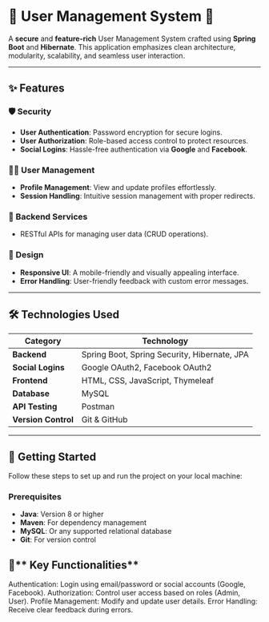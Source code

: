 # 🌟 **User Management System** 🌟  

A **secure** and **feature-rich** User Management System crafted using **Spring Boot** and **Hibernate**. This application emphasizes clean architecture, modularity, scalability, and seamless user interaction.  

---

## ✨ **Features**  

### 🛡️ Security  
- **User Authentication**: Password encryption for secure logins.  
- **User Authorization**: Role-based access control to protect resources.  
- **Social Logins**: Hassle-free authentication via **Google** and **Facebook**.

### 🧑‍💻 User Management  
- **Profile Management**: View and update profiles effortlessly.  
- **Session Handling**: Intuitive session management with proper redirects.  

### 🎡 Backend Services  
- RESTful APIs for managing user data (CRUD operations).  

### 🎨 Design  
- **Responsive UI**: A mobile-friendly and visually appealing interface.  
- **Error Handling**: User-friendly feedback with custom error messages.

---

## 🛠️ **Technologies Used**  

| **Category**         | **Technology**                              |  
|-----------------------|---------------------------------------------|  
| **Backend**           | Spring Boot, Spring Security, Hibernate, JPA |  
| **Social Logins**     | Google OAuth2, Facebook OAuth2             |  
| **Frontend**          | HTML, CSS, JavaScript, Thymeleaf           |  
| **Database**          | MySQL                                      |  
| **API Testing**       | Postman                                    |  
| **Version Control**   | Git & GitHub                               |  

---

## 🚀 **Getting Started**  

Follow these steps to set up and run the project on your local machine:  

### **Prerequisites**  
- **Java**: Version 8 or higher  
- **Maven**: For dependency management  
- **MySQL**: Or any supported relational database  
- **Git**: For version control  

## 🎯** Key Functionalities**
Authentication: Login using email/password or social accounts (Google, Facebook).
Authorization: Control user access based on roles (Admin, User).
Profile Management: Modify and update user details.
Error Handling: Receive clear feedback during errors.
